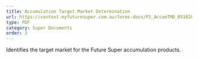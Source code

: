 ```yaml
---
title: Accumulation Target Market Determination
url: https://content.myfuturesuper.com.au/forms-docs/FS_AccumTMD_05102021.pdf
type: PDF
category: Super Documents
order: 3
---
```

Identifies the target market for the Future Super accumulation products.